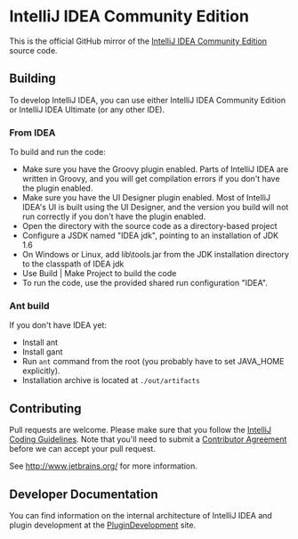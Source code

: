 # IntelliJ IDEA Community Edition

This is the official GitHub mirror of the [IntelliJ IDEA Community Edition](http://www.jetbrains.com/idea/) source code.

## Building

To develop IntelliJ IDEA, you can use either IntelliJ IDEA Community Edition or IntelliJ IDEA Ultimate (or any other IDE).

### From IDEA

To build and run the code:

* Make sure you have the Groovy plugin enabled. Parts of IntelliJ IDEA are written in Groovy, and you will get compilation errors if you don't have the plugin enabled.
* Make sure you have the UI Designer plugin enabled. Most of IntelliJ IDEA's UI is built using the UI Designer, and the version you build will not run correctly if you don't have the plugin enabled.
* Open the directory with the source code as a directory-based project
* Configure a JSDK named "IDEA jdk", pointing to an installation of JDK 1.6
* On Windows or Linux, add lib\tools.jar from the JDK installation directory to the classpath of IDEA jdk
* Use Build | Make Project to build the code
* To run the code, use the provided shared run configuration "IDEA".

### Ant build

If you don't have IDEA yet:

* Install ant
* Install gant
* Run `ant` command from the root (you probably have to set JAVA_HOME explicitly).
* Installation archive is located at `./out/artifacts`

## Contributing

Pull requests are welcome. Please make sure that you follow the [IntelliJ Coding Guidelines](http://www.jetbrains.org/display/IJOS/IntelliJ+Coding+Guidelines).
Note that you'll need to submit a [Contributor Agreement](http://www.jetbrains.org/display/IJOS/Contributor+Agreement) before we can accept your pull request.

See http://www.jetbrains.org/ for more information.

## Developer Documentation

You can find information on the internal architecture of IntelliJ IDEA and plugin development at the
[PluginDevelopment](http://confluence.jetbrains.com/display/IDEADEV/PluginDevelopment) site.
